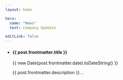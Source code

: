 ```yaml
---
layout: home

hero:
  name: "News"
  text: Company Updates

editLink: false
---
```


<script setup>
import { withBase } from 'vitepress'
import { data as posts } from '/data/news.data'
import getSorted from '/.vitepress/theme/utils/getSorted';
const sortedPosts = getSorted( posts );
</script>

<section class="blog-posts">
  <ul class="post-list">
    <li class="post-item" v-for="post of sortedPosts">
      <h4 class="post-title"><a :href="withBase(post.url)">{{ post.frontmatter.title }}</a></h4>
      <p class="post-meta">
        <span class="post-date">{{ new Date(post.frontmatter.date).toDateString() }}</span>
      </p>
      <p>{{ post.frontmatter.description }}...</p>
    </li>
  </ul>
</section>
